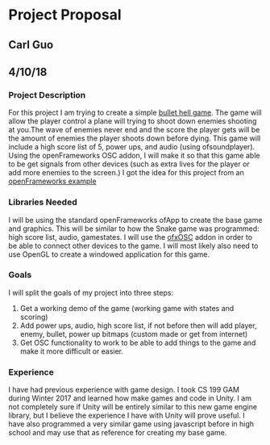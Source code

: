 # Project Proposal

## Carl Guo
## 4/10/18

### Project Description
For this project I am trying to create a simple [bullet hell game](https://en.wikipedia.org/wiki/Shoot_%27em_up).
The game will allow the player control a plane will trying to shoot down enemies shooting at you.The wave of enemies
never end and the score the player gets will be the amount of enemies the player shoots down before dying. This game will include
a high score list of 5, power ups, and audio (using ofsoundplayer). Using the openFrameworks OSC addon, I will make it so that this game able 
to be get signals from other devices (such as extra lives for the player or add more enemies to the screen.)
I got the idea for this project from an [openFrameworks example](http://openframeworks.cc/ofBook/chapters/game_design.html)

### Libraries Needed
I will be using the standard openFrameworks ofApp to create the base game and graphics. This will be similar to how the 
Snake game was programmed: high score list, audio, gamestates. I will use the [ofxOSC](http://openframeworks.cc/documentation/ofxOsc/) addon in order to be able to connect other 
devices to the game. I will most likely also need to use OpenGL to create a windowed application for this game.

### Goals
I will split the goals of my project into three steps:
1. Get a working demo of the game (working game with states and scoring)
2. Add power ups, audio, high score list, if not before then will add player, enemy, bullet, power up bitmaps (custom made or get from internet)
3. Get OSC functionality to work to be able to add things to the game and make it more difficult or easier.

### Experience 
I have had previous experience with game design. I took CS 199 GAM during Winter 2017 and learned how
make games and code in Unity. I am not completely sure if Unity will be entirely similar to this
new game engine library, but I believe the experience I have with Unity will prove useful. I have also programmed
a very similar game using javascript before in high school and may use that as reference for creating my base game.

